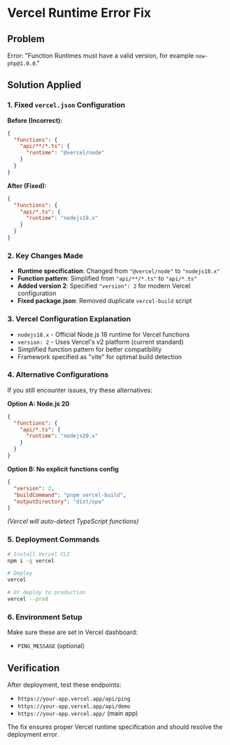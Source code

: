 # Vercel Runtime Error Fix

## Problem

Error: "Function Runtimes must have a valid version, for example `now-php@1.0.0`."

## Solution Applied

### 1. Fixed `vercel.json` Configuration

**Before (Incorrect):**

```json
{
  "functions": {
    "api/**/*.ts": {
      "runtime": "@vercel/node"
    }
  }
}
```

**After (Fixed):**

```json
{
  "functions": {
    "api/*.ts": {
      "runtime": "nodejs18.x"
    }
  }
}
```

### 2. Key Changes Made

- **Runtime specification**: Changed from `"@vercel/node"` to `"nodejs18.x"`
- **Function pattern**: Simplified from `"api/**/*.ts"` to `"api/*.ts"`
- **Added version 2**: Specified `"version": 2` for modern Vercel configuration
- **Fixed package.json**: Removed duplicate `vercel-build` script

### 3. Vercel Configuration Explanation

- `nodejs18.x` - Official Node.js 18 runtime for Vercel functions
- `version: 2` - Uses Vercel's v2 platform (current standard)
- Simplified function pattern for better compatibility
- Framework specified as "vite" for optimal build detection

### 4. Alternative Configurations

If you still encounter issues, try these alternatives:

**Option A: Node.js 20**

```json
{
  "functions": {
    "api/*.ts": {
      "runtime": "nodejs20.x"
    }
  }
}
```

**Option B: No explicit functions config**

```json
{
  "version": 2,
  "buildCommand": "pnpm vercel-build",
  "outputDirectory": "dist/spa"
}
```

_(Vercel will auto-detect TypeScript functions)_

### 5. Deployment Commands

```bash
# Install Vercel CLI
npm i -g vercel

# Deploy
vercel

# Or deploy to production
vercel --prod
```

### 6. Environment Setup

Make sure these are set in Vercel dashboard:

- `PING_MESSAGE` (optional)

## Verification

After deployment, test these endpoints:

- `https://your-app.vercel.app/api/ping`
- `https://your-app.vercel.app/api/demo`
- `https://your-app.vercel.app/` (main app)

The fix ensures proper Vercel runtime specification and should resolve the deployment error.
